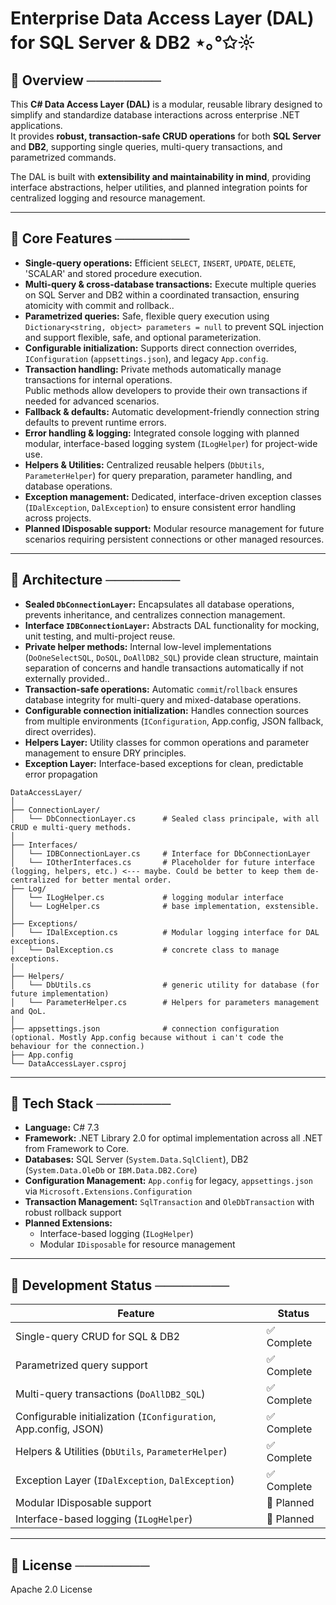 # Enterprise Data Access Layer (DAL) for SQL Server & DB2 ⋆｡°✩☼

## 📍 Overview ────────
This **C# Data Access Layer (DAL)** is a modular, reusable library designed to simplify and standardize database interactions across enterprise .NET applications.  
It provides **robust, transaction-safe CRUD operations** for both **SQL Server** and **DB2**, supporting single queries, multi-query transactions, and parametrized commands.  

The DAL is built with **extensibility and maintainability in mind**, providing interface abstractions, helper utilities, and planned integration points for centralized logging and resource management.

---

## 📍 Core Features ────────
- **Single-query operations:** Efficient `SELECT`, `INSERT`, `UPDATE`, `DELETE`, 'SCALAR' and stored procedure execution.  
- **Multi-query & cross-database transactions:** Execute multiple queries on SQL Server and DB2 within a coordinated transaction, ensuring atomicity with commit and rollback.. 
- **Parametrized queries:** Safe, flexible query execution using `Dictionary<string, object> parameters = null` to prevent SQL injection and support flexible, safe, and optional parameterization.  
- **Configurable initialization:** Supports direct connection overrides, `IConfiguration` (`appsettings.json`), and legacy `App.config`.  
- **Transaction handling:** Private methods automatically manage transactions for internal operations.  
Public methods allow developers to provide their own transactions if needed for advanced scenarios.  
- **Fallback & defaults:** Automatic development-friendly connection string defaults to prevent runtime errors.  
- **Error handling & logging:** Integrated console logging with planned modular, interface-based logging system (`ILogHelper`) for project-wide use.  
- **Helpers & Utilities:** Centralized reusable helpers (`DbUtils`, `ParameterHelper`) for query preparation, parameter handling, and database operations.  
- **Exception management:** Dedicated, interface-driven exception classes (`IDalException`, `DalException`) to ensure consistent error handling across projects.  
- **Planned IDisposable support:** Modular resource management for future scenarios requiring persistent connections or other managed resources.

---

## 📍 Architecture ────────
- **Sealed `DbConnectionLayer`:** Encapsulates all database operations, prevents inheritance, and centralizes connection management.
- **Interface `IDBConnectionLayer`:** Abstracts DAL functionality for mocking, unit testing, and multi-project reuse.  
- **Private helper methods:** Internal low-level implementations (`DoOneSelectSQL`, `DoSQL`, `DoAllDB2_SQL`) provide clean structure, maintain separation of concerns and handle transactions automatically if not externally provided..  
- **Transaction-safe operations:** Automatic `commit`/`rollback` ensures database integrity for multi-query and mixed-database operations.  
- **Configurable connection initialization:** Handles connection sources from multiple environments (`IConfiguration`, App.config, JSON fallback, direct overrides).  
- **Helpers Layer:** Utility classes for common operations and parameter management to ensure DRY principles.  
- **Exception Layer:** Interface-based exceptions for clean, predictable error propagation

```
DataAccessLayer/
│
├── ConnectionLayer/
│   └── DbConnectionLayer.cs      # Sealed class principale, with all CRUD e multi-query methods.
│
├── Interfaces/
│   └── IDBConnectionLayer.cs     # Interface for DbConnectionLayer
│   └── IOtherInterfaces.cs       # Placeholder for future interface (logging, helpers, etc.) <--- maybe. Could be better to keep them de-centralized for better mental order. 
├── Log/
│   └── ILogHelper.cs             # logging modular interface
│   └── LogHelper.cs              # base implementation, exstensible. 
│
├── Exceptions/
│   └── IDalException.cs          # Modular logging interface for DAL exceptions.
│   └── DalException.cs           # concrete class to manage exceptions.
│
├── Helpers/
│   └── DbUtils.cs                # generic utility for database (for future implementation)
│   └── ParameterHelper.cs        # Helpers for parameters management and QoL.
│
├── appsettings.json              # connection configuration (optional. Mostly App.config because without i can't code the behaviour for the connection.)
├── App.config
└── DataAccessLayer.csproj
```
---

## 📍 Tech Stack ────────
- **Language:** C# 7.3  
- **Framework:** .NET Library 2.0 for optimal implementation across all .NET from Framework to Core.   
- **Databases:** SQL Server (`System.Data.SqlClient`), DB2 (`System.Data.OleDb` or `IBM.Data.DB2.Core`)  
- **Configuration Management:** `App.config` for legacy, `appsettings.json` via `Microsoft.Extensions.Configuration`  
- **Transaction Management:** `SqlTransaction` and `OleDbTransaction` with robust rollback support  
- **Planned Extensions:**  
  - Interface-based logging (`ILogHelper`)  
  - Modular `IDisposable` for resource management  

---

## 📍 Development Status ────────

| Feature | Status |
|---------|--------|
| Single-query CRUD for SQL & DB2 | ✅ Complete |
| Parametrized query support | ✅ Complete |
| Multi-query transactions (`DoAllDB2_SQL`) | ✅ Complete |
| Configurable initialization (`IConfiguration`, App.config, JSON) | ✅ Complete |
| Helpers & Utilities (`DbUtils`, `ParameterHelper`) | ✅ Complete |
| Exception Layer (`IDalException`, `DalException`) | ✅ Complete |
| Modular IDisposable support | 🔄 Planned |
| Interface-based logging (`ILogHelper`) | 🔄 Planned |

---

## 📍 License ────────

Apache 2.0 License
